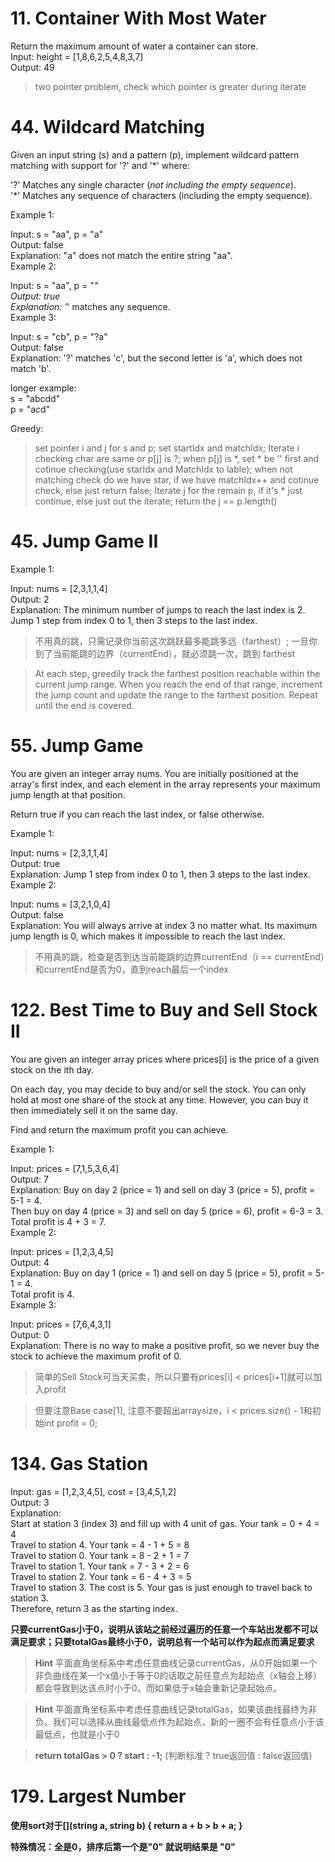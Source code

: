 # 11. Container With Most Water
Return the maximum amount of water a container can store.   
Input: height = [1,8,6,2,5,4,8,3,7]   
Output: 49   

>two pointer problem, check which pointer is greater during iterate

# 44. Wildcard Matching
Given an input string (s) and a pattern (p), implement wildcard pattern matching with support for '?' and '*' where:

'?' Matches any single character (*not including the empty sequence*).  
'*' Matches any sequence of characters (including the empty sequence).  

Example 1:

Input: s = "aa", p = "a"  
Output: false  
Explanation: "a" does not match the entire string "aa".  
Example 2:  

Input: s = "aa", p = "*"  
Output: true  
Explanation: '*' matches any sequence.  
Example 3:  

Input: s = "cb", p = "?a"  
Output: false  
Explanation: '?' matches 'c', but the second letter is 'a', which does not match 'b'.  

longer example:  
s = "abcdd"  
p = "a*c*d"  

Greedy:  
>set pointer i and j for s and p; set startIdx and matchIdx; Iterate i checking char are same or p[j] is ?; when p[j] is *, set * be '' first and cotinue checking(use starIdx and MatchIdx to lable); when not matching check do we have star, if we have matchIdx++ and cotinue check, else just return false; Iterate j for the remain p, if it's * just continue, else just out the iterate; return the j == p.length()

# 45. Jump Game II

Example 1:

Input: nums = [2,3,1,1,4]  
Output: 2  
Explanation: The minimum number of jumps to reach the last index is 2. Jump 1 step from index 0 to 1, then 3 steps to the last index.

>不用真的跳，只需记录你当前这次跳跃最多能跳多远（farthest）; 一旦你到了当前能跳的边界（currentEnd），就必须跳一次，跳到 farthest

>At each step, greedily track the farthest position reachable within the current jump range. When you reach the end of that range, increment the jump count and update the range to the farthest position. Repeat until the end is covered.

# 55. Jump Game

You are given an integer array nums. You are initially positioned at the array's first index, and each element in the array represents your maximum jump length at that position.

Return true if you can reach the last index, or false otherwise.

Example 1:

Input: nums = [2,3,1,1,4]  
Output: true  
Explanation: Jump 1 step from index 0 to 1, then 3 steps to the last index.  
Example 2:  

Input: nums = [3,2,1,0,4]  
Output: false  
Explanation: You will always arrive at index 3 no matter what. Its maximum jump length is 0, which makes it impossible to reach the last index.

>不用真的跳，检查是否到达当前能跳的边界currentEnd（i == currentEnd）和currentEnd是否为0，直到reach最后一个index

# 122. Best Time to Buy and Sell Stock II

You are given an integer array prices where prices[i] is the price of a given stock on the ith day.

On each day, you may decide to buy and/or sell the stock. You can only hold at most one share of the stock at any time. However, you can buy it then immediately sell it on the same day.

Find and return the maximum profit you can achieve.

Example 1:

Input: prices = [7,1,5,3,6,4]  
Output: 7  
Explanation: Buy on day 2 (price = 1) and sell on day 3 (price = 5), profit = 5-1 = 4.  
Then buy on day 4 (price = 3) and sell on day 5 (price = 6), profit = 6-3 = 3.  
Total profit is 4 + 3 = 7.  
Example 2:  

Input: prices = [1,2,3,4,5]  
Output: 4  
Explanation: Buy on day 1 (price = 1) and sell on day 5 (price = 5), profit = 5-1 = 4.  
Total profit is 4.  
Example 3:  

Input: prices = [7,6,4,3,1]  
Output: 0  
Explanation: There is no way to make a positive profit, so we never buy the stock to achieve the maximum profit of 0.  

>简单的Sell Stock可当天买卖，所以只要有prices[i] < prices[i+1]就可以加入profit

>但要注意Base case[1], 注意不要超出arraysize，i < prices.size() - 1和初始int profit = 0;

# 134. Gas Station

Input: gas = [1,2,3,4,5], cost = [3,4,5,1,2]  
Output: 3  
Explanation:  
Start at station 3 (index 3) and fill up with 4 unit of gas. Your tank = 0 + 4 = 4  
Travel to station 4. Your tank = 4 - 1 + 5 = 8  
Travel to station 0. Your tank = 8 - 2 + 1 = 7  
Travel to station 1. Your tank = 7 - 3 + 2 = 6  
Travel to station 2. Your tank = 6 - 4 + 3 = 5  
Travel to station 3. The cost is 5. Your gas is just enough to travel back to station 3.  
Therefore, return 3 as the starting index.  


**只要currentGas小于0，说明从该站之前经过遍历的任意一个车站出发都不可以满足要求；只要totalGas最终小于0，说明总有一个站可以作为起点而满足要求**

> **Hint** 平面直角坐标系中考虑任意曲线记录currentGas，从0开始如果一个非负曲线在某一个x值小于等于0的话取之前任意点为起始点（x轴会上移）都会导致到达该点时小于0。而如果低于x轴会重新记录起始点。

> **Hint** 平面直角坐标系中考虑任意曲线记录totalGas，如果该曲线最终为非负。我们可以选择从曲线最低点作为起始点，新的一圈不会有任意点小于该最低点，也就是小于0

>**return totalGas > 0 ? start : -1;** (判断标准 ? true返回值 : false返回值)

# 179. Largest Number
**使用sort对于[](string a, string b) { return a + b > b + a; }**

**特殊情况：全是0，排序后第一个是"0" 就说明结果是 "0"**


